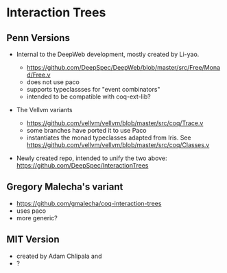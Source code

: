 # Interaction Trees

## Penn Versions

*  Internal to the DeepWeb development, mostly created by Li-yao.
   - https://github.com/DeepSpec/DeepWeb/blob/master/src/Free/Monad/Free.v 
   - does not use paco
   - supports typeclassses for "event combinators"
   - intended to be compatible with coq-ext-lib?

*  The Vellvm variants
   - https://github.com/vellvm/vellvm/blob/master/src/coq/Trace.v
   - some branches have ported it to use Paco
   - instantiates the monad typeclasses adapted from Iris.  See
     https://github.com/vellvm/vellvm/blob/master/src/coq/Classes.v

*  Newly created repo, intended to unify the two above:
   https://github.com/DeepSpec/InteractionTrees


## Gregory Malecha's variant
   - https://github.com/gmalecha/coq-interaction-trees
   - uses paco
   - more generic?


## MIT Version
   - created by Adam Chlipala and 
   - ?
